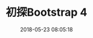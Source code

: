 ---
title: 初探Bootstrap 4
date: 2018-05-23 08:05:18
categories:
- 課堂學習
tags:
- CSS
- Bootstrap 4
thumbnail: 
---